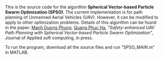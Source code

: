 This is the source code for the algorithm **Spherical Vector-based Particle Swarm Optimization (SPSO)**. The current implementation is for path planning of Unmanned Aerial Vehicles (UAV). However, it can be modified to apply to other optimization problems. Details of this algorithm can be found in the paper:
[Manh Duong Phung](https://uet.vnu.edu.vn/~duongpm/), [Quang Phuc Ha](https://www.uts.edu.au/staff/quang.ha), *"Safety-enhanced UAV Path Planning with Spherical Vector-based Particle Swarm Optimization"*, Journal of Applied soft computing, in press.

To run the program, download all the source files and run "SPSO_MAIN.m" in MATLAB.
